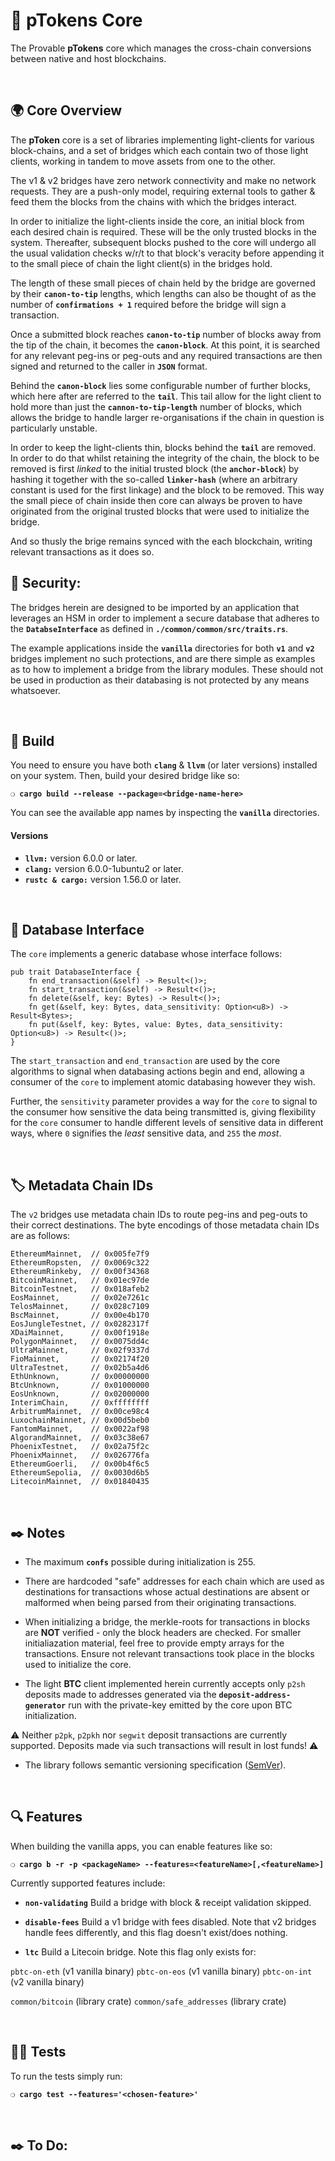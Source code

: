 # :closed_lock_with_key: pTokens Core

The Provable __pTokens__ core which manages the cross-chain conversions between native and host blockchains.

&nbsp;

## :earth_africa: Core Overview

The __pToken__ core is a set of libraries implementing light-clients for various block-chains, and a set of bridges which each contain two of those light clients, working in tandem to move assets from one to the other.

The v1 & v2 bridges have zero network connectivity and make no network requests. They are a push-only model, requiring external tools to gather & feed them the blocks from the chains with which the bridges interact.

In order to initialize the light-clients inside the core, an initial block from each desired chain is required. These will be the only trusted blocks in the system. Thereafter, subsequent blocks pushed to the core will undergo all the usual validation checks w/r/t to that block's veracity before appending it to the small piece of chain the light client(s) in the bridges hold.

The length of these small pieces of chain held by the bridge are governed by their __`canon-to-tip`__ lengths, which lengths can also be thought of as the number of __`confirmations + 1`__ required before the bridge will sign a transaction.

Once a submitted block reaches __`canon-to-tip`__ number of blocks away from the tip of the chain, it becomes the __`canon-block`__. At this point, it is searched for any relevant peg-ins or peg-outs and any required transactions are then signed and returned to the caller in __`JSON`__ format.

Behind the __`canon-block`__ lies some configurable number of further blocks, which here after are referred to the __`tail`__. This tail allow for the light client to hold more than just the __`cannon-to-tip-length`__ number of blocks, which allows the bridge to handle larger re-organisations if the chain in   question is particularly unstable.

In order to keep the light-clients thin, blocks behind the __`tail`__  are removed. In order to do that whilst retaining the integrity of the chain, the block to be removed is first _linked_ to the initial trusted block (the __`anchor-block`__) by hashing it together with the so-called __`linker-hash`__ (where an arbitrary constant is used for the first linkage) and the block to be removed. This way the small piece of chain inside then core can always be proven to have originated from the original trusted blocks that were used to initialize the bridge.

And so thusly the brige remains synced with the each blockchain, writing relevant transactions as it does so.

## :lock_with_ink_pen: Security:

The bridges herein are designed to be imported by an application that leverages an HSM in order to implement a secure database that adheres to the __`DatabseInterface`__ as defined in __`./common/common/src/traits.rs`__.

The example applications inside the __`vanilla`__ directories for both __`v1`__ and __`v2`__ bridges implement no such protections, and are there simple as examples as to how to implement a bridge from the library modules. These should not be used in production as their databasing is not protected by any means whatsoever.

&nbsp;

## :wrench: Build

You need to ensure you have both __`clang`__ & __`llvm`__ (or later versions) installed on your system. Then, build your desired bridge like so:

__`❍ cargo build --release --package=<bridge-name-here>`__

You can see the available app names by inspecting the __`vanilla`__ directories.

#### Versions

 - __`llvm:`__ version 6.0.0 or later.
 - __`clang:`__ version 6.0.0-1ubuntu2 or later.
 - __`rustc & cargo:`__ version 1.56.0 or later.

&nbsp;

## :floppy_disk: Database Interface

The `core` implements a generic database whose interface follows:

```
pub trait DatabaseInterface {
    fn end_transaction(&self) -> Result<()>;
    fn start_transaction(&self) -> Result<()>;
    fn delete(&self, key: Bytes) -> Result<()>;
    fn get(&self, key: Bytes, data_sensitivity: Option<u8>) -> Result<Bytes>;
    fn put(&self, key: Bytes, value: Bytes, data_sensitivity: Option<u8>) -> Result<()>;
}

```

The `start_transaction` and `end_transaction` are used by the core algorithms to signal when databasing actions begin and end, allowing a consumer of the `core` to implement atomic databasing however they wish.

Further, the `sensitivity` parameter provides a way for the `core` to signal to the consumer how sensitive the data being transmitted is, giving flexibility for the `core` consumer to handle different levels of sensitive data in different ways, where `0` signifies the _least_ sensitive data, and `255` the _most_.

&nbsp;

## :label: Metadata Chain IDs

The `v2` bridges use metadata chain IDs to route peg-ins and peg-outs to their correct destinations. The byte encodings of those metadata chain IDs are as follows:

```
EthereumMainnet,  // 0x005fe7f9
EthereumRopsten,  // 0x0069c322
EthereumRinkeby,  // 0x00f34368
BitcoinMainnet,   // 0x01ec97de
BitcoinTestnet,   // 0x018afeb2
EosMainnet,       // 0x02e7261c
TelosMainnet,     // 0x028c7109
BscMainnet,       // 0x00e4b170
EosJungleTestnet, // 0x0282317f
XDaiMainnet,      // 0x00f1918e
PolygonMainnet,   // 0x0075dd4c
UltraMainnet,     // 0x02f9337d
FioMainnet,       // 0x02174f20
UltraTestnet,     // 0x02b5a4d6
EthUnknown,       // 0x00000000
BtcUnknown,       // 0x01000000
EosUnknown,       // 0x02000000
InterimChain,     // 0xffffffff
ArbitrumMainnet,  // 0x00ce98c4
LuxochainMainnet, // 0x00d5beb0
FantomMainnet,    // 0x0022af98
AlgorandMainnet,  // 0x03c38e67
PhoenixTestnet,   // 0x02a75f2c
PhoenixMainnet,   // 0x026776fa
EthereumGoerli,   // 0x00b4f6c5
EthereumSepolia,  // 0x0030d6b5
LitecoinMainnet,  // 0x01840435
```

&nbsp;

## :black_nib: Notes

- The maximum __`confs`__ possible during initialization is 255.

- There are hardcoded "safe" addresses for each chain which are used as destinations for transactions whose actual destinations are absent or malformed when being parsed from their originating transactions.

- When initializing a bridge, the merkle-roots for transactions in blocks are __NOT__ verified - only the block headers are checked. For smaller initialiazation material, feel free to provide empty arrays for the transactions. Ensure not relevant transactions took place in the blocks used to initialize the core.

- The light __BTC__ client implemented herein currently accepts only `p2sh` deposits made to addresses generated via the __`deposit-address-generator`__ run with the private-key emitted by the core upon BTC initialization.

:warning: Neither `p2pk`, `p2pkh` nor `segwit` deposit transactions are currently supported. Deposits made via such transactions will result in lost funds! :warning:

- The library follows semantic versioning specification ([SemVer](https://semver.org)).

&nbsp;

## :mag: Features

When building the vanilla apps, you can enable features like so:

__`❍ cargo b -r -p <packageName> --features=<featureName>[,<featureName>]`__

Currently supported features include:

 - __`non-validating`__ Build a bridge with block & receipt validation skipped.
 - __`disable-fees`__ Build a v1 bridge with fees disabled. Note that v2 bridges handle fees differently, and this flag doesn't exist/does nothing.

 - __`ltc`__ Build a Litecoin bridge. Note this flag only exists for:

`pbtc-on-eth` (v1 vanilla binary)
`pbtc-on-eos` (v1 vanilla binary)
`pbtc-on-int` (v2 vanilla binary)

`common/bitcoin` (library crate)
`common/safe_addresses` (library crate)

&nbsp;

## :guardsman: Tests

To run the tests simply run:

__`❍ cargo test --features='<chosen-feature>'`__

&nbsp;

## :black_nib: To Do:
